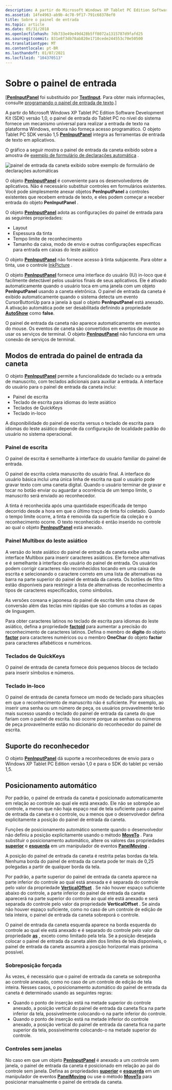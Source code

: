 ```yaml
---
description: A partir do Microsoft Windows XP Tablet PC Edition Software Development Kit (SDK) versão 1,0, o painel de entrada do Tablet PC no nível do sistema fornece um mecanismo universal para realizar a entrada de texto na plataforma Windows, embora não forneça acesso programático. O objeto Tablet PC SDK versão 1,5 PenInputPanel integra as ferramentas de entrada de texto em aplicativos.
ms.assetid: 14fe4963-ab9b-4c78-9f17-791c68378ef0
title: Sobre o painel de entrada
ms.topic: article
ms.date: 05/31/2018
ms.openlocfilehash: 7db733e49e49d428b5ff8072a1315787d9fafd25
ms.sourcegitcommit: 831e8f3db78ab820e1710cede244553c70e50500
ms.translationtype: MT
ms.contentlocale: pt-BR
ms.lasthandoff: 01/07/2021
ms.locfileid: "104370513"
---
```

# <a name="about-the-input-panel"></a>Sobre o painel de entrada

\[[**PenInputPanel**](peninputpanel-class.md) foi substituído por [**TextInput**](/windows/desktop/api/peninputpanel/nn-peninputpanel-itextinputpanel). Para obter mais informações, consulte [programando o painel de entrada de texto](programming-the-text-input-panel.md).\]

A partir do Microsoft Windows XP Tablet PC Edition Software Development Kit (SDK) versão 1,0, o painel de entrada do Tablet PC no nível do sistema fornece um mecanismo universal para realizar a entrada de texto na plataforma Windows, embora não forneça acesso programático. O objeto Tablet PC SDK versão 1,5 [**PenInputPanel**](peninputpanel-class.md) integra as ferramentas de entrada de texto em aplicativos.

O gráfico a seguir mostra o painel de entrada da caneta exibido sobre a amostra de [exemplo de formulário de declarações automática](auto-claims-form-sample.md) .

![painel de entrada da caneta exibido sobre exemplo de formulário de declarações automáticas](images/36eaa36b-1b0c-4363-96fa-092f70663ffa.jpg)

O objeto [**PenInputPanel**](peninputpanel-class.md) é conveniente para os desenvolvedores de aplicativos. Não é necessário substituir controles em formulários existentes. Você pode simplesmente anexar objetos **PenInputPanel** a controles existentes que recebem entrada de texto, e eles podem começar a receber entrada do objeto **PenInputPanel** .

O objeto [**PenInputPanel**](peninputpanel-class.md) adota as configurações do painel de entrada para as seguintes propriedades:

-   Layout
-   Espessura da tinta
-   Tempo limite de reconhecimento
-   Tamanho da caixa, modo de envio e outras configurações específicas para entrada em caixas do leste asiático

O objeto [**PenInputPanel**](peninputpanel-class.md) não fornece acesso à tinta subjacente. Para obter a tinta, use o controle [InkPicture](inkpicture-control-reference.md) .

O objeto [**PenInputPanel**](peninputpanel-class.md) fornece uma interface do usuário (IU) in-loco que é facilmente detectável pelos usuários finais de seus aplicativos. Ele é ativado automaticamente quando o usuário toca em uma janela com um objeto **PenInputPanel** usando a caneta eletrônica. O painel de entrada da caneta é exibido automaticamente quando o sistema detecta um evento CursorButtonUp para a janela à qual o objeto **PenInputPanel** está anexado. A ativação automática pode ser desabilitada definindo a propriedade [**AutoShow**](/windows/win32/api/peninputpanel/nf-peninputpanel-ipeninputpanel-get_autoshow) como **false**.

O painel de entrada da caneta não aparece automaticamente em eventos do mouse. Os eventos de caneta são convertidos em eventos de mouse ao usar os serviços de terminal. O objeto [**PenInputPanel**](peninputpanel-class.md) não funciona em uma conexão de serviços de terminal.

## <a name="pen-input-panel-input-modes"></a>Modos de entrada do painel de entrada da caneta

O objeto [**PenInputPanel**](peninputpanel-class.md) permite a funcionalidade do teclado ou a entrada de manuscrito, com teclados adicionais para auxiliar a entrada. A interface do usuário para o painel de entrada da caneta inclui:

-   Painel de escrita
-   Teclado de escrita para idiomas do leste asiático
-   Teclados de QuickKeys
-   Teclado in-loco

A disponibilidade do painel de escrita versus o teclado de escrita para idiomas do leste asiático depende da configuração de localidade padrão do usuário no sistema operacional.

### <a name="writing-pad"></a>Painel de escrita

O painel de escrita é semelhante à interface do usuário familiar do painel de entrada.

O painel de escrita coleta manuscrito do usuário final. A interface do usuário básica inclui uma única linha de escrita na qual o usuário pode gravar texto com uma caneta digital. Quando o usuário terminar de gravar e tocar no botão enviar ou aguardar a ocorrência de um tempo limite, o manuscrito será enviado ao reconhecedor.

A tinta é reconhecida após uma quantidade especificada de tempo decorrido desde a hora em que o último traço de tinta foi coletado. Quando o tempo limite ocorre, a tinta é removida da superfície da coleção e o reconhecimento ocorre. O texto reconhecido é então inserido no controle ao qual o objeto [**PenInputPanel**](peninputpanel-class.md) está anexado.

### <a name="east-asian-multibox-pad"></a>Painel Multibox do leste asiático

A versão do leste asiático do painel de entrada da caneta exibe uma interface Multibox para inserir caracteres asiáticos. Ele fornece alternativas e é semelhante à interface do usuário do painel de entrada. Os usuários podem corrigir caracteres não reconhecidos tocando em uma caixa de escrita e selecionando o caractere correto em uma lista de alternativas na barra na parte superior do painel de entrada da caneta. Os botões de filtro estão disponíveis para restringir a lista de alternativas de reconhecimento a tipos de caracteres especificados, como símbolos.

As versões coreana e japonesa do painel de escrita têm uma chave de conversão além das teclas mini rápidas que são comuns a todas as capas de linguagem.

Para obter caracteres latinos no teclado de escrita para idiomas do leste asiático, defina a propriedade [**factoid**](/windows/desktop/api/peninputpanel/nf-peninputpanel-ipeninputpanel-get_factoid) para aumentar a precisão do reconhecimento de caracteres latinos. Defina o membro de **dígito** do objeto [**factor**](factoid-constants.md) para caracteres numéricos ou o membro **OneChar** do objeto **factor** para caracteres alfabéticos e numéricos.

### <a name="quickkeys-keypads"></a>Teclados de QuickKeys

O painel de entrada de caneta fornece dois pequenos blocos de teclado para inserir símbolos e números.

### <a name="in-place-keyboard"></a>Teclado in-loco

O painel de entrada de caneta fornece um modo de teclado para situações em que o reconhecimento de manuscrito não é suficiente. Por exemplo, ao inserir uma senha ou um número de peça, os usuários provavelmente terão mais sucesso usando o teclado do painel de entrada da caneta do que fariam com o painel de escrita. Isso ocorre porque as senhas ou números de peça provavelmente estão no dicionário do reconhecedor do painel de escrita.

## <a name="recognizer-support"></a>Suporte do reconhecedor

O objeto [**PenInputPanel**](peninputpanel-class.md) dá suporte a reconhecedores de envio para o Windows XP Tablet PC Edition versão 1,0 e para o SDK do tablet pc versão 1,5.

## <a name="automatic-positioning"></a>Posicionamento automático

Por padrão, o painel de entrada da caneta é posicionado automaticamente em relação ao controle ao qual ele está anexado. Ele não se sobrepõe ao controle, a menos que não haja espaço real de tela suficiente para o painel de entrada da caneta e o controle, ou a menos que o desenvolvedor defina explicitamente a posição do painel de entrada da caneta.

Funções de posicionamento automático somente quando o desenvolvedor não definiu a posição explicitamente usando o método [**MoveTo**](/windows/desktop/api/peninputpanel/nf-peninputpanel-ipeninputpanel-moveto) . Para substituir o posicionamento automático, altere os valores das propriedades [**superior**](/windows/desktop/api/peninputpanel/nf-peninputpanel-ipeninputpanel-get_top) e [**esquerda**](/windows/win32/api/peninputpanel/nf-peninputpanel-ipeninputpanel-get_left) em um manipulador de eventos [**PanelMoving**](peninputpanel-panelmoving.md) .

A posição do painel de entrada da caneta é restrita pelas bordas da tela. Nenhuma borda do painel de entrada da caneta pode ter mais de 0,25 polegadas a partir de qualquer borda da tela.

Por padrão, a parte superior do painel de entrada da caneta aparece na parte inferior do controle ao qual está anexada e é separada do controle pelo valor da propriedade [**VerticalOffset**](/windows/desktop/api/peninputpanel/nf-peninputpanel-ipeninputpanel-get_verticaloffset) . Se não houver espaço suficiente abaixo do controle, a parte inferior do painel de entrada da caneta aparecerá na parte superior do controle ao qual ele está anexado e será separada do controle pelo valor da propriedade **VerticalOffset** . Se ainda não houver espaço suficiente, como no caso de um controle de edição de tela inteira, o painel de entrada da caneta sobreporá o controle.

O painel de entrada da caneta esquerda aparece na borda esquerda do controle ao qual ele está anexado e é separado do controle pelo valor da propriedade [**as**](/windows/desktop/api/peninputpanel/nf-peninputpanel-ipeninputpanel-get_horizontaloffset) , exceto como limitado pela tela. Se a posição desejada colocar o painel de entrada da caneta além dos limites de tela disponíveis, o painel de entrada da caneta assumirá a posição horizontal mais próxima possível.

### <a name="forced-overlap"></a>Sobreposição forçada

Às vezes, é necessário que o painel de entrada da caneta se sobreponha ao controle anexado, como no caso de um controle de edição de tela inteira. Nesses casos, o posicionamento automático do painel de entrada da caneta é determinado usando as seguintes regras:

-   Quando o ponto de inserção está na metade superior do controle anexado, a posição vertical do painel de entrada da caneta fica na parte inferior da tela, possivelmente colocando-o na parte inferior do controle.
-   Quando o ponto de inserção está na metade inferior do controle anexado, a posição vertical do painel de entrada da caneta fica na parte superior da tela, possivelmente colocando-o na metade superior do controle.

### <a name="windowless-controls"></a>Controles sem janelas

No caso em que um objeto [**PenInputPanel**](peninputpanel-class.md) é anexado a um controle sem janela, o painel de entrada da caneta é posicionado em relação ao pai do controle sem janela. Defina as propriedades [**superior**](/windows/desktop/api/peninputpanel/nf-peninputpanel-ipeninputpanel-get_top) e [**esquerda**](/windows/win32/api/peninputpanel/nf-peninputpanel-ipeninputpanel-get_left) em um manipulador de eventos [**PanelMoving**](peninputpanel-panelmoving.md) ou use o método [**MoveTo**](/windows/desktop/api/peninputpanel/nf-peninputpanel-ipeninputpanel-moveto) para posicionar manualmente o painel de entrada da caneta.

 

 
